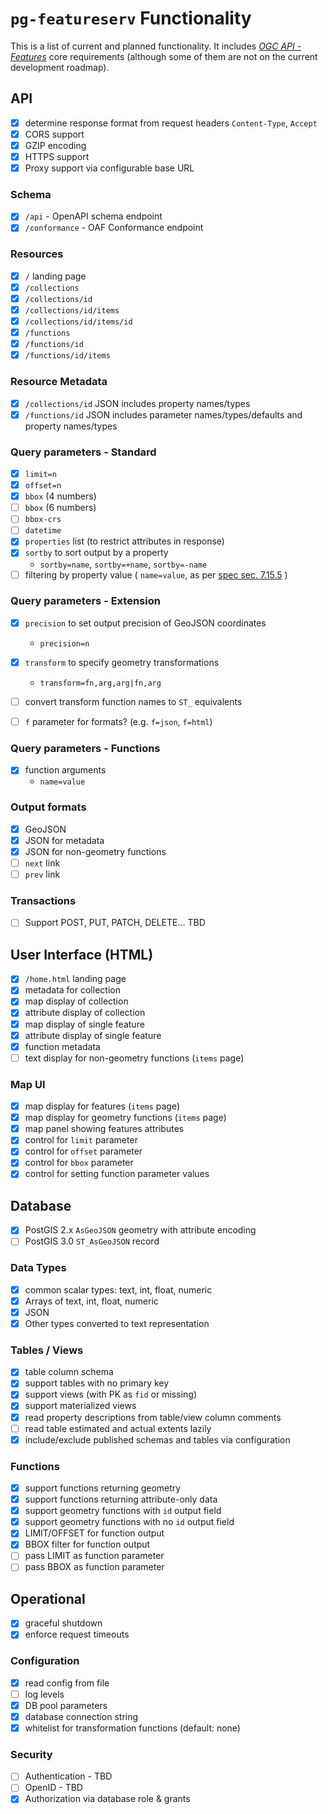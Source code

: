 # `pg-featureserv` Functionality

This is a list of current and planned functionality.
It includes [*OGC API - Features*](http://docs.opengeospatial.org/is/17-069r3/17-069r3.html) core requirements (although some of them are not on the current development roadmap).

## API

- [x] determine response format from request headers `Content-Type`, `Accept`
- [x] CORS support
- [x] GZIP encoding
- [x] HTTPS support
- [x] Proxy support via configurable base URL

### Schema

- [x] `/api` - OpenAPI schema endpoint
- [x] `/conformance` - OAF Conformance endpoint

### Resources
- [x] `/` landing page
- [x] `/collections`
- [x] `/collections/id`
- [x] `/collections/id/items`
- [x] `/collections/id/items/id`
- [x] `/functions`
- [x] `/functions/id`
- [x] `/functions/id/items`

### Resource Metadata
- [x] `/collections/id` JSON includes property names/types
- [x] `/functions/id` JSON includes parameter names/types/defaults and property names/types

### Query parameters - Standard
- [x] `limit=n`
- [x] `offset=n`
- [x] `bbox` (4 numbers)
- [ ] `bbox` (6 numbers)
- [ ] `bbox-crs`
- [ ] `datetime`
- [x] `properties` list (to restrict attributes in response)
- [x] `sortby` to sort output by a property
  - `sortby=name`, `sortby=+name`, `sortby=-name`
- [ ] filtering by property value ( `name=value`, as per [spec sec. 7.15.5](http://docs.opengeospatial.org/is/17-069r3/17-069r3.html#_parameters_for_filtering_on_feature_properties) )

### Query parameters - Extension
- [x] `precision` to set output precision of GeoJSON coordinates
  - `precision=n`
- [x] `transform` to specify geometry transformations
  - `transform=fn,arg,arg|fn,arg`
- [ ] convert transform function names to `ST_` equivalents

- [ ] `f` parameter for formats?  (e.g. `f=json`, `f=html`)

### Query parameters - Functions
- [x] function arguments
  - `name=value`

### Output formats
- [x] GeoJSON
- [x] JSON for metadata
- [x] JSON for non-geometry functions
- [ ] `next` link
- [ ] `prev` link

### Transactions
- [ ] Support POST, PUT, PATCH, DELETE...  TBD

## User Interface (HTML)
- [x] `/home.html` landing page
- [x] metadata for collection
- [x] map display of collection
- [x] attribute display of collection
- [x] map display of single feature
- [x] attribute display of single feature
- [x] function metadata
- [ ] text display for non-geometry functions (`items` page)

### Map UI
- [x] map display for features (`items` page)
- [x] map display for geometry functions (`items` page)
- [x] map panel showing features attributes
- [x] control for `limit` parameter
- [x] control for `offset` parameter
- [x] control for `bbox` parameter
- [x] control for setting function parameter values

## Database

- [x] PostGIS 2.x `AsGeoJSON` geometry with attribute encoding
- [ ] PostGIS 3.0 `ST_AsGeoJSON` record

### Data Types
- [x] common scalar types: text, int, float, numeric
- [x] Arrays of text, int, float, numeric
- [x] JSON
- [x] Other types converted to text representation

### Tables / Views
- [x] table column schema
- [x] support tables with no primary key
- [x] support views (with PK as `fid` or missing)
- [x] support materialized views
- [x] read property descriptions from table/view column comments
- [ ] read table estimated and actual extents lazily
- [X] include/exclude published schemas and tables via configuration

### Functions
- [x] support functions returning geometry
- [x] support functions returning attribute-only data
- [x] support geometry functions with `id` output field
- [x] support geometry functions with no `id` output field
- [x] LIMIT/OFFSET for function output
- [x] BBOX filter for function output
- [ ] pass LIMIT as function parameter
- [ ] pass BBOX as function parameter

## Operational

- [x] graceful shutdown
- [x] enforce request timeouts

### Configuration
- [x] read config from file
- [ ] log levels
- [x] DB pool parameters
- [x] database connection string
- [x] whitelist for transformation functions (default: none)

### Security
- [ ] Authentication - TBD
- [ ] OpenID - TBD
- [x] Authorization via database role & grants
